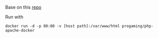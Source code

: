 Base on this [repo](https://github.com/merorafael/docker-php-apache)

Run with 

```
docker run -d -p 80:80 -v [host path]:/var/www/html progaming/php-apache-docker